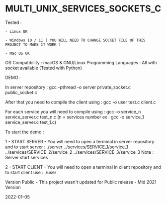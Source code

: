 # MULTI_UNIX_SERVICES_SOCKETS_C

Tested :

    - Linux OK

    - Windows 10 / 11 ( YOU WILL NEED TO CHANGE SOCKET FILE OF THIS PROJECT TO MAKE IT WORK )

    - Mac OS OK
    
    
 OS Compatibility : macOS & GNU/Linux
 Programming Languages : All with socket available (Tested with Python)
 
 
 DEMO : 
 
 In server repository : gcc -pthread -o server private_socket.c public_socket.c
 
 After that you need to compile the client using : gcc -o user test.c client.c
 
 For each service you will need to compile using : gcc -o service_n service_server.c test_n.c 
 (n = services number ex : gcc -o service_1 service_server.c test_1.c)
 
 
 To start the demo : 
 

 1 - START SERVER -  You will need to open a terminal in server repository and to start server : ./server ../services/SERVICE_1/service_1 ../services/SERVICE_2/service_2 ../services/SERVICE_3/service_3
 Note : Server start services
 

 2 - START CLIENT - You will need to open a terminal in client repository and to start client use : ./user
 
 
 Version Public - This project wasn't updated for Public release - Mid 2021 Version

2022-01-05

